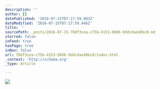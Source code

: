 ```yaml
---
description: ''
author: []
datePublished: '2016-07-15T07:17:59.803Z'
dateModified: '2016-07-15T07:17:59.446Z'
title: ''
sourcePath: _posts/2016-07-15-70df3cea-c75b-4153-98d6-9ddcdae48bc0.md
starred: false
inFeed: true
hasPage: true
inNav: false
url: 70df3cea-c75b-4153-98d6-9ddcdae48bc0/index.html
_context: 'http://schema.org'
_type: Article

---
```

![](https://the-grid-user-content.s3-us-west-2.amazonaws.com/c3b9eff3-2cc1-4a45-8358-10127546bb5c.jpg)